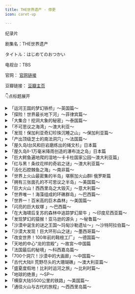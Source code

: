 ```yaml
---
title: THE世界遗产 - 停更
icon: caret-up

---
```

纪录片

剧集名：THE世界遗产

タイトル：はじめてのおつかい

电视台：TBS

官网： [官网链接](https://www.tbs.co.jp/heritage/)

豆瓣链接： [豆瓣主页](https://movie.douban.com/subject/25785272/)

👇点标题展开
<details>
  <summary>「运河王国的梦幻铁桥」～英国篇～</summary>
    
旁白：深津绘里

简介：在英国的田园地带，有一座高高耸立的桥，然而在这座桥上行驶的居然是船，侧面之下是深深的谷底，这就是世界上最惊险的桥——庞特基西斯特水道桥

![](https://listpic.tsgsanjiao.com/other/sjycuk.jpg)
</details>

<details>
  <summary>「探险！世界最长地下河」～菲律宾篇～</summary>
    
旁白：深津绘里

简介：位于菲律宾公主港的普林塞萨地下河国家公园，海岸边有处洞窟敞开豁口，实际上这里是可以乘船探险的世界最长的地下河，本集世界遗产探险菲律宾多处神秘国境。

  ![](https://listpic.tsgsanjiao.com/other/sjycph.jpg)
</details>

<details>
  <summary>「大集合！挖洞大象的秘密」～泰国篇～</summary>
    
旁白：深津绘里

简介：濒临灭绝的亚洲象栖息的森林——隆拍耶然的考雅森林群于2005年列入世界遗产，在考雅森林中，我们发现了不可思议的地形——大象挖的坑穴，大象为何要聚集在坑穴里面呢？

![](https://listpic.tsgsanjiao.com/other/sjycdx.jpg)
</details>

<details>
  <summary>「不可思议之海湾」～澳大利亚～</summary>
    
旁白：深津绘里

简介：满载不可思议的西澳大利亚鲨鱼湾中隐藏的最惊人的三件事：存在着儒艮享用的海下草原；可以制造氧气的“活着的岩石”；封锁半岛，囧萌囧萌的各式动物，仅有澳大利亚独享

![](https://listpic.tsgsanjiao.com/other/sjycau.jpg)
</details>

<details>
  <summary>「发现！保加利亚奇幻珍珠沉睡之山」～保加利亚篇～</summary>
    
旁白：深津绘里

简介：保加利亚第一的古树树龄有1300年，严酷的环境正是它长寿的秘密，大理石之山是幸存生物最后的避难所，保留着原始生态的皮林山脉国立公园于1983年 登录世界遗产

![](https://listpic.tsgsanjiao.com/other/sjycbg.jpg)
</details>

<details>
  <summary>「产出顶级芝士的南法洞穴」～法国篇～</summary>
    
旁白：深津绘里

简介：迎来夏天的南法，一年一度的特殊日子，喀斯地区和赛文地区因畜牧而产生的景观，这一带是不能农耕的荒地，唯有在洞穴中出产的顶级干酪，奇迹般的干酪。

![](https://listpic.tsgsanjiao.com/other/sjycfrs.jpg)
</details>

<details>
  <summary>「屋久岛Ⅰ台风和巨岩磨练出的绳文杉」日本篇</summary>
    
旁白：深津绘里

简介：屋久岛被称为悬浮在海上的阿尔卑斯山，裸露在地表的岩石孕育出世界上罕有的风景，这里有传说中的巨树——绳文杉。

![](https://listpic.tsgsanjiao.com/other/sjycjpwjd.jpg)
</details>

<details>
  <summary>「屋久岛II-1万毫米降雨创造的瀑布泷之岛」日本篇</summary>
    
旁白：深津绘里

简介：今天的世界遗产是屋久岛，每年有1万毫米的降水冲刷着这座岩石岛屿。这里是与随着海拔增高而变换着姿态的世界，鲜有的生态体系在这里孕育而生。

![](https://listpic.tsgsanjiao.com/other/sjycjpwjd2.jpg)
</details>

<details>
  <summary>「巨大鳄鱼遍地爬的湿地～卡卡杜国家公园～澳大利亚篇」</summary>
    
旁白：深津绘里

简介：今天介绍的世界遗产是卡卡度国立公园，世界上最凶残的鳄鱼就栖息于此——湾鳄，据说它是世界上最凶残的食人鳄鱼。

![](https://listpic.tsgsanjiao.com/other/sjycaukkdgjgy.jpg)
</details>

<details>
  <summary>「红与黑！条纹花样的奇岩之谜」～澳大利亚篇～</summary>
    
旁白：深津绘里

简介：今天介绍的世界遗产是波奴鲁鲁国家公园，由于地处边境，这里奇特的地形被世人所知仅30年，红黑相间的奇石延绵成片，这些条纹究竟是怎样形成的？

![](https://listpic.tsgsanjiao.com/other/sjycauqy.jpg)
</details>

<details>
  <summary>「活化石腔棘鱼之海」～南非篇～</summary>
    
旁白：深津绘里

简介：今天的世界遗产为大家带来的是艾赛门加利索自然公园。保持着4亿年前的样子从未改变形态的鱼——活化石腔棘鱼，现在也仍然隐藏在地球的某处 。

![](https://listpic.tsgsanjiao.com/other/sjycsa.jpg)
</details>

<details>
  <summary>「世界上火山最密集的半岛」堪察加火山群Ⅰ 俄罗斯篇</summary>
    
旁白：深津绘里

简介：今天的世界遗产是堪察加半岛火山群，世界上火山最为密集的这个半岛，是地球生存着的证明，让我们前往反复喷发的火山寻找秘密吧。

![](https://listpic.tsgsanjiao.com/other/sjycrukcj.jpg)
</details>

<details>
  <summary>「拥有三张面孔的不可思议之半岛」～美国篇～</summary>
    
旁白：深津绘里

简介：今天的世界遗产将为大家带来美国的奥林匹克国家公园，在美国西海岸有着一个结合了三种截然不同的世界半岛，从海拔超过2000米的冰川之山到被苔藓覆盖的丛林 ​​​

![](https://listpic.tsgsanjiao.com/other/sjycus.jpg)
</details>

<details>
  <summary>「巨大火山！西西里岛之大毁灭」～意大利篇～</summary>
    
旁白：深津绘里

简介：今天要为大家介绍的世界遗产是西西里岛的象征——埃特纳火山。这是一座每年都频繁喷发的巨大火山，灼热的熔岩竟然孕育出冰窟。

![](https://listpic.tsgsanjiao.com/other/sjycitxxld.jpg)
</details>

<details>
  <summary>「世界唯一！海藻组成的环礁群岛」～巴西篇～</summary>
    
旁白：深津绘里

简介：今天的世界遗产将向您介绍巴西大西洋群岛，这里是位于赤道上的海豚生息的海域，岸上有着许多特有物种，全世界仅此一处，未知的海藻组成的环形珊瑚礁岛。

![](https://listpic.tsgsanjiao.com/other/sjycbrhjqd.jpg)
</details>

<details>
  <summary>「世界一！百米高的巨木森林」～美国篇～</summary>
    
旁白：深津绘里

简介：今天的世界遗产是 红杉树国家公园暨州立公园，红杉树是世界上最高，也是最古老的树之一。这片森林仅存在于加利福尼亚的海边，高度竟超过100米……

![](https://listpic.tsgsanjiao.com/other/sjycusjm.jpg)
</details>

<details>
  <summary>「闪亮的巨大蚁塚 」～巴西篇～</summary>
    
旁白：深津绘里

简介：今天故事的舞台是巴西内陆广阔的大草原塞拉多，其面积之大是巴西全境的四分之一。一年一度出现在雨后的夜晚，就像是草原上的圣诞树一样，这是自然的奇迹——耸立的土塔是蚁穴

![](https://listpic.tsgsanjiao.com/other/sjycbryx.jpg)
</details>

<details>
  <summary>「在大海啸后复苏的森林中追踪梦幻犀牛 」～印度尼西亚篇～</summary>
    
旁白：深津绘里

简介：今天的世界遗产讲的是印度尼西亚。乌戎库隆半岛和漂浮在海上的火山岛，曾一度被毁灭的森林完美地复苏了……

![](https://listpic.tsgsanjiao.com/other/sjycinxn.jpg)
</details>

<details>
  <summary>「发现梦幻的猿猴！亚马逊的源头 」～秘鲁篇～</summary>
    
旁白：深津绘里

简介：我们奔向全世界最难到达的世界遗产——安第斯山的山顶，沿着悬崖边的道路穿越安第斯山脉向着热带丛林突进，建在绝壁之上的谜一般的遗迹，那里隐藏着奇特的木乃伊……

![](https://listpic.tsgsanjiao.com/other/sjycblamazon.jpg)
</details>

<details>
  <summary>「沙漠中诞生的谜之王国～玛甸沙勒遗址～」～沙特阿拉伯篇～</summary>
    
旁白：深津绘里

简介：今天的世界遗产是拥有两大伊斯兰教圣地的沙特阿拉伯。很久以来这沙漠的居民打磨岩石，在这里生活，阿拉伯半岛的无边无际的沙漠——玛甸沙勒古代遗址

![](https://listpic.tsgsanjiao.com/other/sjycsamdsl.jpg)
</details>

<details>
  <summary>「沙漠大发现！巨大环形山之谜」～墨西哥篇～</summary>
    
旁白：深津绘里

简介：今天的世界遗产是比那喀提火山和德阿尔塔大沙漠，沙漠中浮现数个不可思议的环形山，高达12米的仙人掌鳞次栉比，沙漠里的动物们在这残酷的环境下是如何生存的呢……

![](https://listpic.tsgsanjiao.com/other/sjycmxhxs.jpg)
</details>

<details>
  <summary>「改变世界！100年前的鞋楦工厂」 ～德国篇～</summary>
    
旁白：深津绘里

简介：今天的世界遗产是德国阿尔费尔德的法古斯鞋楦工厂，这个工厂在100年前就震惊了世界，它是独一无二的玻璃建筑，是世界第一座镶玻璃的工厂。

![](https://listpic.tsgsanjiao.com/other/sjycdegc.jpg)
</details>

<details>
  <summary>「天地的中心“龙的宫殿”」～故宮～中国篇</summary>
    
旁白：深津绘里

简介：在中国，人们确信龙是实际存在的，自古以来龙一直都被视为权力的象征，故宫简直就是龙的宫殿，历经5个世纪曾有24位皇帝在此居住。

![](https://listpic.tsgsanjiao.com/other/cjyccngg.jpg)
</details>

<details>
  <summary>「法国最后的秘境」～科西嘉岛篇～</summary>
    
旁白：深津绘里

简介：位于地中海的科西嘉岛，波尔托湾一带峭壁耸立是人烟罕至的自然的仙境，入选世界遗产的是位于岛的西北部的波尔托海湾吉罗拉塔湾和斯坎多拉自然保护。

![](https://listpic.tsgsanjiao.com/other/sjycfrkxjd.jpg)
</details>

<details>
  <summary>「700个洞穴！沙漠中的大画廊」～中国篇～</summary>
    
旁白：深津绘里

简介：敦煌曾是中国最西边的城市，作为国境线的万里长城消失在风沙中，沙漠中蜿蜒的河流侵蚀形成了断崖，断崖上有无数洞穴，全部是由人工开凿的佛洞，它们被称为石窟

![](https://listpic.tsgsanjiao.com/other/sjyccndh.jpg)
</details>

<details>
  <summary>「古代大陆Ⅱ 荒野尽头的大珊瑚礁」～澳大利亚篇～</summary>
    
旁白：深津绘里

简介：「古代大陆Ⅱ 荒野尽头的大珊瑚礁」～澳大利亚篇～（找不到原微博）

![](https://listpic.tsgsanjiao.com/other/sjycaudshj.jpg)
</details>

<details>
  <summary>「盛夏度假地！比利时运河之旅」～比利时篇～</summary>
    
旁白：深津绘里

简介：「盛夏度假地！比利时运河之旅」～比利时篇～（找不到原微博）

![](https://listpic.tsgsanjiao.com/other/sjycbls.jpg)
</details>

<details>
  <summary>「地球的绝景」～SP～</summary>
    
旁白：深津绘里

简介：「地球的绝景」～SP～（找不到原微博）
</details>

<details>
  <summary>「横穿大陆5500公里的铁路」～美国篇～</summary>
    
旁白：深津绘里

简介：THE世界遺産「横穿大陆5500公里的铁路」～美国篇～（找不到原微博）
</details>

<details>
  <summary>「通往火山与古代的旅程」～西西里岛篇～</summary>
    
旁白：深津绘里

简介：「通往火山与古代的旅程」～西西里岛篇～（找不到原微博）
</details>